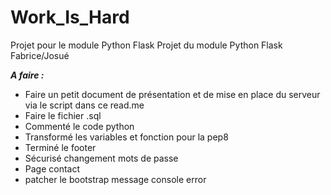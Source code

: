 # Work_Is_Hard
Projet pour le module Python Flask
Projet du module Python Flask Fabrice/Josué


***A faire :***
- Faire un petit document de présentation et de mise en place du serveur via le script dans ce read.me
- Faire le fichier .sql 
- Commenté le code python 
- Transformé les variables et fonction pour la pep8 
- Terminé le footer
- Sécurisé changement mots de passe
- Page contact
- patcher le bootstrap message console error